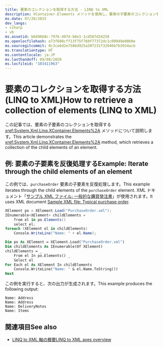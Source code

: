 ```yaml
---
title: 要素のコレクションを取得する方法 - LINQ to XML
description: XContainer.Elements メソッドを使用し、要素の子要素のコレクションを取得する方法について説明します。
ms.date: 07/20/2015
dev_langs:
- csharp
- vb
ms.assetid: b849668c-7976-4974-b8e1-1cd587d34258
ms.openlocfilehash: e73f608cff13f75f769f77372dc1c09949e00b0e
ms.sourcegitcommit: 0c3ce6d2e7586d925a30f231f32046b7b3934acb
ms.translationtype: HT
ms.contentlocale: ja-JP
ms.lasthandoff: 09/08/2020
ms.locfileid: "103411963"
---
```

# <a name="how-to-retrieve-a-collection-of-elements-linq-to-xml"></a><span data-ttu-id="157ee-103">要素のコレクションを取得する方法 (LINQ to XML)</span><span class="sxs-lookup"><span data-stu-id="157ee-103">How to retrieve a collection of elements (LINQ to XML)</span></span>

<span data-ttu-id="157ee-104">この記事では、要素の子要素のコレクションを取得する <xref:System.Xml.Linq.XContainer.Elements%2A> メソッドについて説明します。</span><span class="sxs-lookup"><span data-stu-id="157ee-104">This article demonstrates the <xref:System.Xml.Linq.XContainer.Elements%2A> method, which retrieves a collection of the child elements of an element.</span></span>

## <a name="example-iterate-through-the-child-elements-of-an-element"></a><span data-ttu-id="157ee-105">例: 要素の子要素を反復処理する</span><span class="sxs-lookup"><span data-stu-id="157ee-105">Example: Iterate through the child elements of an element</span></span>

<span data-ttu-id="157ee-106">この例では、`purchaseOrder` 要素の子要素を反復処理します。</span><span class="sxs-lookup"><span data-stu-id="157ee-106">This example iterates through the child elements of the `purchaseOrder` element.</span></span> <span data-ttu-id="157ee-107">XML ドキュメント「[サンプル XML ファイル: 一般的な購買発注書](sample-xml-file-typical-purchase-order.md)」が使用されます。</span><span class="sxs-lookup"><span data-stu-id="157ee-107">It uses XML document [Sample XML file: Typical purchase order](sample-xml-file-typical-purchase-order.md).</span></span>

```csharp
XElement po = XElement.Load("PurchaseOrder.xml");
IEnumerable<XElement> childElements =
    from el in po.Elements()
    select el;
foreach (XElement el in childElements)
    Console.WriteLine("Name: " + el.Name);
```

```vb
Dim po As XElement = XElement.Load("PurchaseOrder.xml")
Dim childElements As IEnumerable(Of XElement)
childElements = _
    From el In po.Elements() _
    Select el
For Each el As XElement In childElements
    Console.WriteLine("Name: " & el.Name.ToString())
Next
```

<span data-ttu-id="157ee-108">この例を実行すると、次の出力が生成されます。</span><span class="sxs-lookup"><span data-stu-id="157ee-108">This example produces the following output:</span></span>

```output
Name: Address
Name: Address
Name: DeliveryNotes
Name: Items
```

## <a name="see-also"></a><span data-ttu-id="157ee-109">関連項目</span><span class="sxs-lookup"><span data-stu-id="157ee-109">See also</span></span>

- [<span data-ttu-id="157ee-110">LINQ to XML 軸の概要</span><span class="sxs-lookup"><span data-stu-id="157ee-110">LINQ to XML axes overview</span></span>](linq-xml-axes-overview.md)
